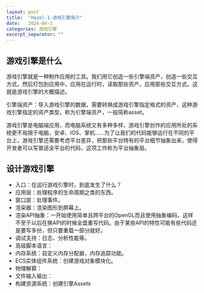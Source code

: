 ```yaml
---
layout: post
title:  "Hazel-1-游戏引擎简介"
date:   2024-04-3
categories: 游戏引擎
excerpt_separator: ""
---
```



## 游戏引擎是什么
游戏引擎就是一种制作应用的工具。我们用它创造一些引擎端资产，创造一些交互方式，然后打包到应用中，应用在运行时，读取那些资产，应用那些交互方式。这就是游戏引擎的大概描述。

引擎端资产：导入游戏引擎的数据，需要转换成游戏引擎指定格式的资产，这种游戏引擎指定的资产类型，称为引擎端资产，一般简称asset。

游戏引擎是电脑端应用，而电脑系统又有多种多样，游戏引擎创作的应用所处的系统更不局限于电脑，安卓、IOS、掌机……为了让我们的代码能够运行在不同的平台上，游戏引擎还需要考虑平台差异，把那些平台特有的平台细节抽象出来，使得开发者可以写普适全平台的代码，这项工作称为平台抽象层。

## 设计游戏引擎
- 入口：在运行游戏引擎时，到底发生了什么？
- 应用层：处理程序的生命周期之类的东西。
- 窗口层：处理事件。
- 渲染器：渲染图形到屏幕上。
- 渲染API抽象：一开始使用简单且跨平台的OpenGL而且使用抽象编码，这样不至于以后在换API的时候全盘重写代码。由于某些API的特性可能有些代码还是要写多份，但只要重载一部分就好。
- 调试支持：日志、分析性能等。
- 高级脚本语言：
- 内存系统：自定义内存分配器，内存追踪功能。
- ECS实体组件系统：创建游戏对象模块化。
- 物理解算：
- 文件输入输出：
- 构建资源系统：创建引擎Assets